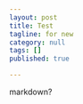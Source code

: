 ```yaml
---
layout: post
title: Test
tagline: for new
category: null
tags: []
published: true

---
```

markdown?

